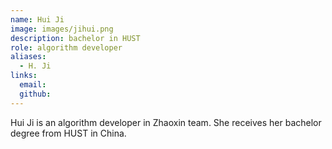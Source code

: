 ```yaml
---
name: Hui Ji
image: images/jihui.png
description: bachelor in HUST
role: algorithm developer
aliases:
  - H. Ji
links:
  email: 
  github: 
---
```


Hui Ji is an algorithm developer in Zhaoxin team.
She receives her bachelor degree from HUST in China.
